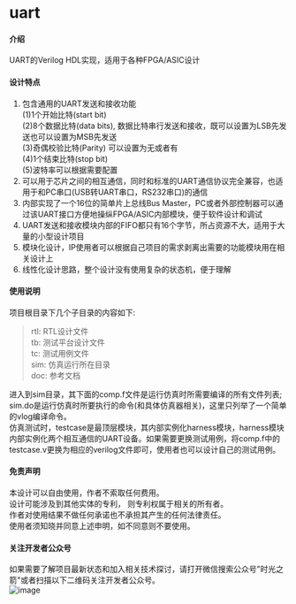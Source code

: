 # uart

#### 介绍
UART的Verilog HDL实现，适用于各种FPGA/ASIC设计

#### 设计特点 

1.  包含通用的UART发送和接收功能<br> 
    (1)1个开始比特(start bit)<br>
    (2)8个数据比特(data bits), 数据比特串行发送和接收，既可以设置为LSB先发送也可以设置为MSB先发送<br>
    (3)奇偶校验比特(Parity) 可以设置为无或者有<br>
    (4)1个结束比特(stop bit)<br>
    (5)波特率可以根据需要配置<br>
2.  可以用于芯片之间的相互通信，同时和标准的UART通信协议完全兼容，也适用于和PC串口(USB转UART串口，RS232串口)的通信
3.  内部实现了一个16位的简单片上总线Bus Master，PC或者外部控制器可以通过该UART接口方便地操纵FPGA/ASIC内部模块，便于软件设计和调试
4.  UART发送和接收模块内部的FIFO都只有16个字节，所占资源不大，适用于大量的小型设计项目
5.  模块化设计，IP使用者可以根据自己项目的需求剥离出需要的功能模块用在相关设计上
6.  线性化设计思路，整个设计没有使用复杂的状态机，便于理解

#### 使用说明

项目根目录下几个子目录的内容如下:<br>
>rtl: RTL设计文件<br>
>tb: 测试平台设计文件<br>
>tc: 测试用例文件<br>
>sim: 仿真运行所在目录<br>
>doc: 参考文档<br>

进入到sim目录，其下面的comp.f文件是运行仿真时所需要编译的所有文件列表; sim.do是运行仿真时所要执行的命令(和具体仿真器相关)，这里只列举了一个简单的vlog编译命令。<br>
仿真测试时，testcase是最顶层模块，其内部实例化harness模块，harness模块内部实例化两个相互通信的UART设备。如果需要更换测试用例，将comp.f中的testcase.v更换为相应的verilog文件即可，使用者也可以设计自己的测试用例。<br>

#### 免责声明

本设计可以自由使用，作者不索取任何费用。<br>
设计可能涉及到其他实体的专利， 则专利权属于相关的所有者。<br>
作者对使用结果不做任何承诺也不承担其产生的任何法律责任。<br>
使用者须知晓并同意上述申明，如不同意则不要使用。<br>

#### 关注开发者公众号
如果需要了解项目最新状态和加入相关技术探讨，请打开微信搜索公众号"时光之箭"或者扫描以下二维码关注开发者公众号。<br>
![image](https://open.weixin.qq.com/qr/code?username=Arrow-of-Time-zd "时光之箭")



